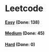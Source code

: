 # Leetcode

<h4><a href="https://github.com/lon-yang/leetcode/blob/master/docs/Easy.md">Easy</a>  (Done: 138)</h4>
<h4><a href="https://github.com/lon-yang/leetcode/blob/master/docs/Medium.md">Medium</a>  (Done: 45)</h4>
<h4><a href="https://github.com/lon-yang/leetcode/blob/master/docs/Hard.md">Hard</a>  (Done: 0)</h4>